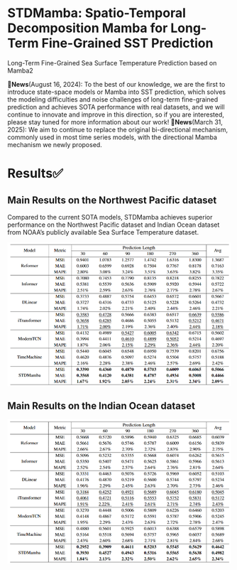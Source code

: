 # STDMamba: Spatio-Temporal Decomposition Mamba for Long-Term Fine-Grained SST Prediction
Long-Term Fine-Grained Sea Surface Temperature Prediction based on Mamba2

🚩**News**(August 16, 2024): To the best of our knowledge, we are the first to introduce state-space models or Mamba into SST prediction, which solves the modeling difficulties and noise challenges of long-term fine-grained prediction and achieves SOTA performance with real datasets, and we will continue to innovate and improve in this direction, so if you are interested, please stay tuned for more information about our work!
🚩**News**(March 31, 2025): We aim to continue to replace the original bi-directional mechanism, commonly used in most time series models, with the directional Mamba mechanism we newly proposed.

# Results✅
## Main Results on the Northwest Pacific dataset

Compared to the current SOTA models, STDMamba achieves superior performance on the Northwest Pacific dataset and Indian Ocean dataset from NOAA’s publicly available Sea Surface Temperature dataset.

![main results](fig_NPO.png "main results")

## Main Results on the Indian Ocean dataset

![main results](fig_INO.png "main results")




